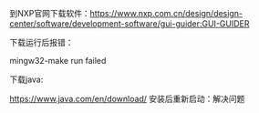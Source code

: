 到NXP官网下载软件：https://www.nxp.com.cn/design/design-center/software/development-software/gui-guider:GUI-GUIDER

下载运行后报错：

mingw32-make run failed

下载java:

https://www.java.com/en/download/
安装后重新启动：解决问题



